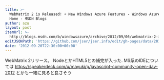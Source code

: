 ```yaml
---
title: >-
  WebMatrix 2 is Released! + New Windows Azure Features - Windows Azure - Site
  Home - MSDN Blogs
author: azu
layout: post
itemUrl: >-
  http://blogs.msdn.com/b/windowsazure/archive/2012/09/06/webmatrix-2-is-released-new-windows-azure-features.aspx
editJSONPath: 'https://github.com/jser/jser.info/edit/gh-pages/data/2012/09/index.json'
date: '2012-09-20T22:30:00+00:00'
---
```

WebMatrix 2リリース。
NodeとかHTML5との補完が入った.
MS系のIDEについては https://speakerdeck.com/u/mayuki/p/javascript-community-open-day-2012 とかも一緒に見ると良さそう
